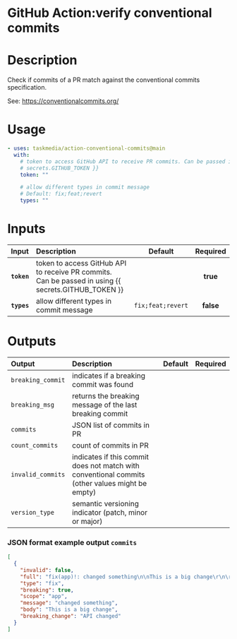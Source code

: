 <!-- start title -->

# GitHub Action:verify conventional commits

<!-- end title -->

# Description

<!-- start description -->

Check if commits of a PR match against the conventional commits specification.

See: https://conventionalcommits.org/

<!-- end description -->

# Usage

<!-- start usage -->

```yaml
- uses: taskmedia/action-conventional-commits@main
  with:
    # token to access GitHub API to receive PR commits. Can be passed in using {{
    # secrets.GITHUB_TOKEN }}
    token: ""

    # allow different types in commit message
    # Default: fix;feat;revert
    types: ""
```

<!-- end usage -->

# Inputs

<!-- start inputs -->

| **Input**   | **Description**                                                                                     |    **Default**    | **Required** |
| :---------- | :-------------------------------------------------------------------------------------------------- | :---------------: | :----------: |
| **`token`** | token to access GitHub API to receive PR commits. Can be passed in using {{ secrets.GITHUB_TOKEN }} |                   |   **true**   |
| **`types`** | allow different types in commit message                                                             | `fix;feat;revert` |  **false**   |

<!-- end inputs -->

# Outputs

<!-- start outputs -->

| **Output**        | **Description**                                                                                 | **Default** | **Required** |
| :---------------- | :---------------------------------------------------------------------------------------------- | ----------- | ------------ |
| `breaking_commit` | indicates if a breaking commit was found                                                        |             |              |
| `breaking_msg`    | returns the breaking message of the last breaking commit                                        |             |              |
| `commits`         | JSON list of commits in PR                                                                      |             |              |
| `count_commits`   | count of commits in PR                                                                          |             |              |
| `invalid_commits` | indicates if this commit does not match with conventional commits (other values might be empty) |             |              |
| `version_type`    | semantic versioning indicator (patch, minor or major)                                           |             |              |

<!-- end outputs -->

### JSON format example output `commits`

```json
[
  {
    "invalid": false,
    "full": "fix(app)!: changed something\n\nThis is a big change\r\n\r\nBREAKING CHANGE: API changed",
    "type": "fix",
    "breaking": true,
    "scope": "app",
    "message": "changed something",
    "body": "This is a big change",
    "breaking_change": "API changed"
  }
]
```
